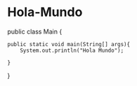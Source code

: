 # Hola-Mundo

public class Main {

    public static void main(String[] args){
        System.out.println("Hola Mundo");

    }
}
